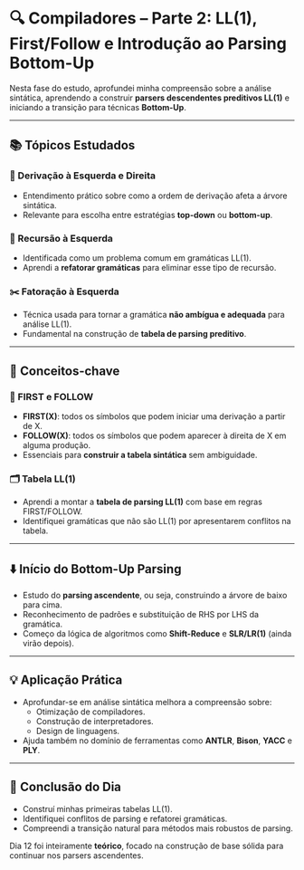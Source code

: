 # 🔍 Compiladores – Parte 2: LL(1), First/Follow e Introdução ao Parsing Bottom-Up

Nesta fase do estudo, aprofundei minha compreensão sobre a análise sintática, aprendendo a construir **parsers descendentes preditivos LL(1)** e iniciando a transição para técnicas **Bottom-Up**.

---

## 📚 Tópicos Estudados

### 🧠 Derivação à Esquerda e Direita
- Entendimento prático sobre como a ordem de derivação afeta a árvore sintática.
- Relevante para escolha entre estratégias **top-down** ou **bottom-up**.

### 🔄 Recursão à Esquerda
- Identificada como um problema comum em gramáticas LL(1).
- Aprendi a **refatorar gramáticas** para eliminar esse tipo de recursão.

### ✂️ Fatoração à Esquerda
- Técnica usada para tornar a gramática **não ambígua e adequada** para análise LL(1).
- Fundamental na construção de **tabela de parsing preditivo**.

---

## 📌 Conceitos-chave

### 📑 FIRST e FOLLOW
- **FIRST(X)**: todos os símbolos que podem iniciar uma derivação a partir de X.
- **FOLLOW(X)**: todos os símbolos que podem aparecer à direita de X em alguma produção.
- Essenciais para **construir a tabela sintática** sem ambiguidade.

### 🗂️ Tabela LL(1)
- Aprendi a montar a **tabela de parsing LL(1)** com base em regras FIRST/FOLLOW.
- Identifiquei gramáticas que não são LL(1) por apresentarem conflitos na tabela.

---

## ⬇️ Início do Bottom-Up Parsing
- Estudo do **parsing ascendente**, ou seja, construindo a árvore de baixo para cima.
- Reconhecimento de padrões e substituição de RHS por LHS da gramática.
- Começo da lógica de algoritmos como **Shift-Reduce** e **SLR/LR(1)** (ainda virão depois).

---

## 💡 Aplicação Prática

- Aprofundar-se em análise sintática melhora a compreensão sobre:
  - Otimização de compiladores.
  - Construção de interpretadores.
  - Design de linguagens.
- Ajuda também no domínio de ferramentas como **ANTLR**, **Bison**, **YACC** e **PLY**.

---

## 🧠 Conclusão do Dia

- Construí minhas primeiras tabelas LL(1).
- Identifiquei conflitos de parsing e refatorei gramáticas.
- Compreendi a transição natural para métodos mais robustos de parsing.

Dia 12 foi inteiramente **teórico**, focado na construção de base sólida para continuar nos parsers ascendentes.

